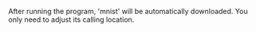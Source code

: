 After running the program, 'mnist' will be automatically downloaded. You only need to adjust its calling location.
